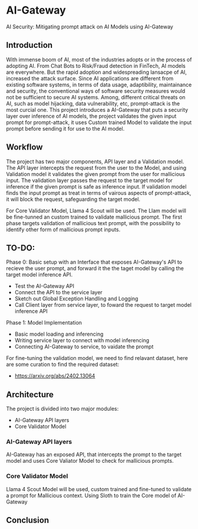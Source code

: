 # AI-Gateway
AI Security: Mitigating prompt attack on AI Models using AI-Gateway

## Introduction
With immense boom of AI, most of the industries adopts or in the process of adopting AI. From Chat Bots to Risk/Fraud detection in FinTech, AI models are everywhere. But the rapid adoption and widespreading lansacpe of AI, increased the attack surface. Since AI applications are different from existing software systems, in terms of data usage, adaptibility, maintainance and security, the conventional ways of software security measures would not be sufficient to secure AI systems.
Among, different critical threats on AI, such as model hijacking, data vulnerability, etc, prompt-attack is the most curcial one.
This project introduces a AI-Gateway that puts a security layer over inference of AI models, the project validates the given input prompt for prompt-attack, it uses Custom trained Model to validate the input prompt before sending it for use to the AI model.

## Workflow
The project has two major components, API layer and a Validation model. The API layer intercepts the request from the user to the Model, and using Validation model it validates the given prompt from the user for mallicious input. The validation layer passes the request to the target model for inference if the given prompt is safe as inference input. If validation model finds the input prompt as treat in terms of vairous aspects of prompt-attack, it will block the request, safeguarding the target model.

For Core Validator Model, Llama 4 Scout will be used. The Llam model will be fine-tunned an custom trained to validate mallicious prompt. The first phase targets validation of mallicious text prompt, with the possibility to identify other form of mallicious prompt inputs.

## TO-DO:
Phase 0: Basic setup with an Interface that exposes AI-Gateway's API to recieve the user prompt, and forward it the the taget model by calling the target model inference API.
- Test the AI-Gateway API
- Connect the API to the service layer
- Sketch out Global Exception Handling and Logging
- Call Client layer from service layer, to foward the request to target model inference API

Phase 1: Model Implementation
- Basic model loading and inferencing
- Writing service layer to connect with model inferencing
- Connecting AI-Gateway to service, to vaidate the prompt


For fine-tuning the validation model, we need to find relavant dataset, here are some curation to find the required dataset:
- https://arxiv.org/abs/2402.13064



## Architecture

The project is divided into two major modules:
- AI-Gateway API layers
- Core Validator Model 

### AI-Gateway API layers
AI-Gateway has an exposed API, that intercepts the prompt to the target model and uses Core Valiator Model to check for mallicious prompts.

### Core Validator Model 
Llama 4 Scout Model will be used, custom trained and fine-tuned to validate a prompt for Mallicious context.
Using Sloth to train the Core model of AI-Gateway

## 

## Conclusion
